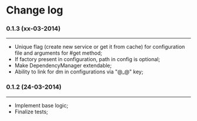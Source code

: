 Change log
==========

### 0.1.3 (xx-03-2014)
______________________

+ Unique flag (create new service or get it from cache) for configuration file and arguments for #get method;
+ If factory present in configuration, path in config is optional;
+ Make DependencyManager extendable;
+ Ability to link for dm in configurations via "@_@" key;


### 0.1.2 (24-03-2014)
______________________

+ Implement base logic;
+ Finalize tests;

